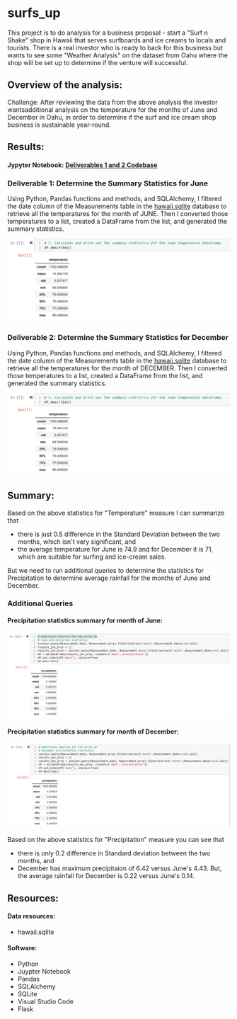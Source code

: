# surfs_up
This project is to do analysis for a business proposal - start a "Surf n Shake" shop in Hawaii that serves surfboards and ice creams to locals and tourists. There is a real investor who is ready to back for this business but wants to see some "Weather Analysis" on the dataset from Oahu where the shop will be set up to determine if the venture will successful.

## Overview of the analysis:
Challenge: After reviewing the data from the above analysis the investor wantsadditional analysis on the temperature for the months of June and December in Oahu, in order to determine if the surf and ice cream shop business is sustainable year-round. 

## Results:

#### Jypyter Notebook: [Deliverables 1 and 2 Codebase](https://github.com/Bhargavi-ng/surfs_up/blob/main/SurfsUp_Challenge.ipynb)

### Deliverable 1: Determine the Summary Statistics for June
Using Python, Pandas functions and methods, and SQLAlchemy, I filtered the date column of the Measurements table in the  [hawaii.sqlite](https://github.com/Bhargavi-ng/surfs_up/blob/main/hawaii.sqlite) database to retrieve all the temperatures for the month of JUNE. Then I converted those temperatures to a list, created a DataFrame from the list, and generated the summary statistics.

![Deliverable 1 Output](https://github.com/Bhargavi-ng/surfs_up/blob/main/Resources/Deliverable_1_June_Stats.PNG)

### Deliverable 2: Determine the Summary Statistics for December
Using Python, Pandas functions and methods, and SQLAlchemy, I filtered the date column of the Measurements table in the  [hawaii.sqlite](https://github.com/Bhargavi-ng/surfs_up/blob/main/hawaii.sqlite) database to retrieve all the temperatures for the month of DECEMBER. Then I converted those temperatures to a list, created a DataFrame from the list, and generated the summary statistics.

![Deliverable 1 Output](https://github.com/Bhargavi-ng/surfs_up/blob/main/Resources/Deliverable_1_June_Stats.PNG)

## Summary:
Based on the above statistics for "Temperature" measure I can summarize that
- there is just 0.5 difference in the Standard Deviation between the two months, which isn't very significant, and
- the average temperature for June is 74.9 and for December it is 71, which are suitable for surfing and ice-cream sales.

But we need to run additional queries to determine the statistics for Precipitation to determine average rainfall for the months of June and December.

### Additional Queries
#### Precipitation statistics summary for month of June:
![Additional Query and Output - Statistics for Precipitation for month of June](https://github.com/Bhargavi-ng/surfs_up/blob/main/Resources/Addtnal_query_June_Stats.PNG)

#### Precipitation statistics summary for month of December:
![Additional Query and Output - Statistics for Precipitation for month of December](https://github.com/Bhargavi-ng/surfs_up/blob/main/Resources/Addtnal_query_December_Stats.PNG)

Based on the above statistics for "Precipitation" measure you can see that
- there is only 0.2 difference in Standard deviation between the two months, and
- December has maximum precipitaion of 6.42 versus June's 4.43. But, the average rainfall for December is 0.22 versus June's 0.14.

## Resources:
#### Data resources:
- hawaii.sqlite
#### Software:
- Python
- Juypter Notebook
- Pandas
- SQLAlchemy
- SQLite
- Visual Studio Code
- Flask
